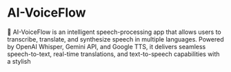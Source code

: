 # AI-VoiceFlow
🚀 AI-VoiceFlow is an intelligent speech-processing app that allows users to transcribe, translate, and synthesize speech in multiple languages. Powered by OpenAI Whisper, Gemini API, and Google TTS, it delivers seamless speech-to-text, real-time translations, and text-to-speech capabilities with a stylish
